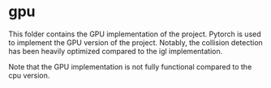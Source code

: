 # gpu

This folder contains the GPU implementation of the project. Pytorch is used to implement the GPU version of the project. Notably, the collision detection has been heavily optimized compared to the igl implementation.

Note that the GPU implementation is not fully functional compared to the cpu version.
